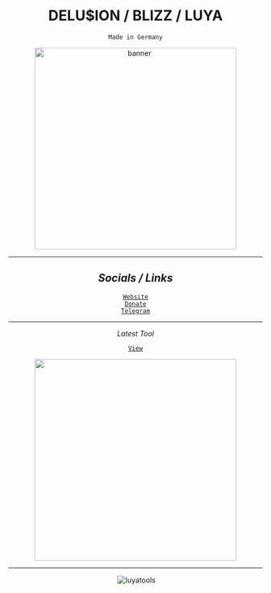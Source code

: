 <h1 align="center">DELU$ION / BLIZZ / LUYA</h1>
<p align="center"><code>Made in Germany</code></p>
<p align="center">
<img src="https://blizz.cf/assets/static.png" alt="banner" width="400">
</p>

- - -

<h2 align="center"><i>Socials / Links</i></h2>
<p align="center">
 <a href="https://blizz.cf/"><code>Website</code></a><br>
 <a href="https://ko-fi.com/luyadevs"><code>Donate</code></a><br>
 <a href="https://t.me/bladetools"><code>Telegram</code></a><br>
</p>

- - -
<p align="center"><i>Latest Tool</i><br><p align="center"><a href="https://github.com/LuyaTools/cola-discord-nuker"><code>View</code></a></p></p>
<p align="center"><img src="https://blizz.cf/tools/colanuker/githubasset/prew__001.png" width="400"></p>

- - -

<p align="center">&nbsp;<img align="center" src="https://github-readme-stats.vercel.app/api?username=luyatools&show_icons=true&locale=en" alt="luyatools" /></p>


